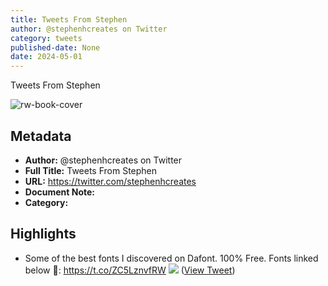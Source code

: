```yaml
---
title: Tweets From Stephen
author: @stephenhcreates on Twitter
category: tweets
published-date: None
date: 2024-05-01
---
```

Tweets From Stephen

![rw-book-cover](https://pbs.twimg.com/profile_images/1679701675429462016/Dlur6PiA.jpg)

## Metadata
- **Author:** @stephenhcreates on Twitter
- **Full Title:** Tweets From Stephen
- **URL:** https://twitter.com/stephenhcreates
- **Document Note:** 
- **Category:**

## Highlights
- Some of the best fonts I discovered on Dafont. 100% Free. 
  Fonts linked below 🔗: https://t.co/ZC5LznvfRW
  ![](https://pbs.twimg.com/media/Fydu5i7aAAI5mEd.jpg) ([View Tweet](https://twitter.com/stephenhcreates/status/1668425055720857601))
